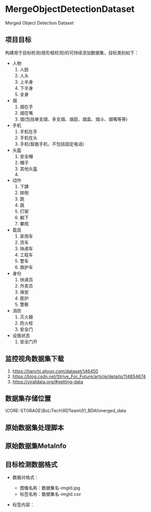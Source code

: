 # MergeObjectDetectionDataset
Merged Object Detection Dataset

## 项目目标

构建用于目标检测(矩形框检测)的可持续添加数据集，目标类别如下：
* 人物
    1. 人脸
    2. 人头
    3. 上半身
    4. 下半身
    5. 全身
* 烟
    1. 烟在手
    2. 烟在嘴
    3. 烟(包括单支烟、多支烟、烟屁、烟盒、烟斗、烟嘴等等)
* 手机
    1. 手机在手
    2. 手机在头
    3. 手机(智能手机，不包括固定电话)
* 头盔
    1. 安全帽
    2. 帽子
    3. 其他头盔
    4. 
* 动作
    1. 下蹲
    2. 摔倒
    3. 跑
    4. 跳
    5. 打架
    6. 躺下
    7. 攀爬
* 载具
    1. 家用车
    2. 货车
    3. 快递车
    4. 工程车
    5. 警车
    6. 救护车
* 身份
    1. 快递员
    2. 外卖员
    3. 保安
    4. 医护
    5. 警察
* 消防
    1. 灭火器
    2. 防火栓
    3. 安全门
* 设施状态
    1. 安全门开

## 监控视角数据集下载

1. https://tianchi.aliyun.com/dataset/146450
2. https://blog.csdn.net/Strive_For_Future/article/details/114854674
3. https://viratdata.org/#getting-data

## 数据集存储位置

\\CORE-STORAGE\BoLiTech\RDTeam\01_BDAI\merged_data

## 原始数据集处理脚本

## 原始数据集MetaInfo

## 目标检测数据格式
- 数据对格式：
    - 图像名称：数据集名-imgId.jpg
    - 标签名称：数据集名-imgId.csv

- 标签内容：
    